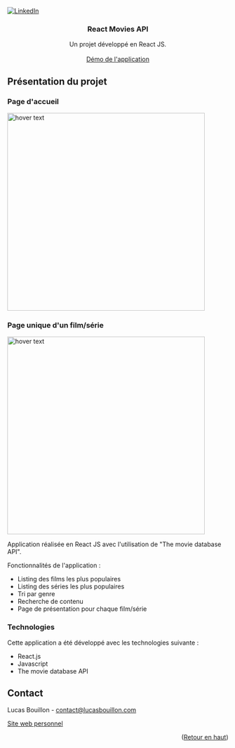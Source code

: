 <div id="top"></div>

[![LinkedIn][linkedin-shield]][linkedin-url]


  <h3 align="center">React Movies API</h3>

  <p align="center">
    Un projet développé en React JS.
    <br />
    <br />
    <a href="http://reactmovies.lucasbouillon.com/">Démo de l'application</a>
  </p>
</div>


<!-- ABOUT THE PROJECT -->
## Présentation du projet

### Page d'accueil
<p align="left">
  <img src="./Capture d’écran 2022-06-03 à 10.36.23.png" width="450" title="hover text">
</p>

### Page unique d'un film/série
<p align="left">
  <img src="./Capture d’écran 2022-06-03 à 10.36.37.png" width="450" title="hover text">
</p>

Application réalisée en React JS avec l'utilisation de "The movie database API". 

Fonctionnalités de l'application :
* Listing des films les plus populaires
* Listing des séries les plus populaires
* Tri par genre
* Recherche de contenu
* Page de présentation pour chaque film/série


### Technologies

Cette application a été développé avec les technologies suivante :

* React.js
* Javascript
* The movie database API

<!-- CONTACT -->
## Contact

Lucas Bouillon - contact@lucasbouillon.com

<a href="https://lucasbouillon.com/">Site web personnel</a>

<p align="right">(<a href="#top">Retour en haut</a>)</p>



<!-- MARKDOWN LINKS & IMAGES -->
<!-- https://www.markdownguide.org/basic-syntax/#reference-style-links -->
[linkedin-shield]: https://img.shields.io/badge/-LinkedIn-black.svg?style=for-the-badge&logo=linkedin&colorB=555
[linkedin-url]: https://www.linkedin.com/in/lucas-bouillon-91a75899/
